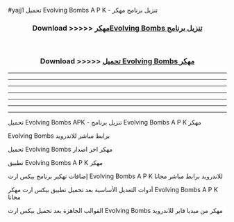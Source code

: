 #yajj1 تحميل Evolving Bombs  A P K - تنزيل برنامج مهكر



<div align="center">
<h3>Download >>>>> <a href="https://runaway1.web.app/?sq=Evolving Bombs ">مهكرEvolving Bombs  تنزيل برنامج</a></h3><br>

<h3>Download >>>>> <a href="https://runaway1.web.app/?sq=Evolving Bombs ">تحميل Evolving Bombs  مهكر</a></h3>
</div>


----------------------------------------------------------

----------------------------------------------------------

----------------------------------------------------------

----------------------------------------------------------

----------------------------------------------------------

----------------------------------------------------------

----------------------------------------------------------

تحميل Evolving Bombs  APK - تنزيل برنامج Evolving Bombs  A P K مهكر

Evolving Bombs  برابط مباشر للاندرويد

تحميل Evolving Bombs  مهكر اخر اصدار

تطبيق Evolving Bombs  A P K مهكر

إضافات تهكير برنامج بيكس ارت Evolving Bombs  A P K للاندرويد برابط مباشر مجانا

أدوات التعديل الأساسية بعد تحميل تطبيق بيكس ارت مهكر Evolving Bombs  A P K مجانا

القوالب الجاهزة بعد تحميل بيكس ارت Evolving Bombs  مهكر من ميديا فاير للاندرويد


